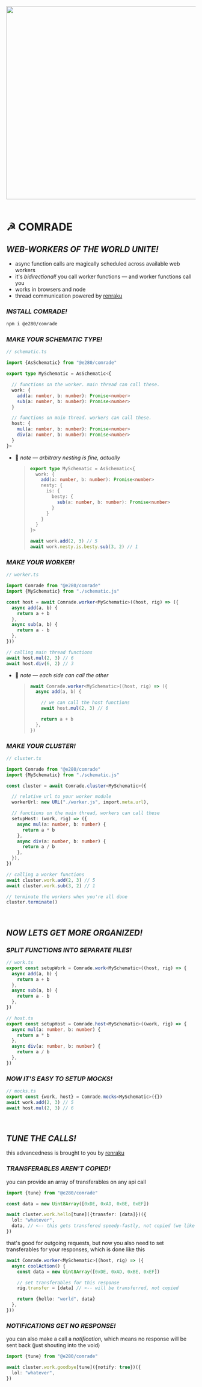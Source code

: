 
<div align="center"><img alt="" width="512" src="./assets/comrade.avif"/></div>

<br/>

# ☭ COMRADE

## *WEB-WORKERS OF THE WORLD UNITE!*
- async function calls are magically scheduled across available web workers
- it's *bidirectional!* you call worker functions — and worker functions call you
- works in browsers and node
- thread communication powered by [renraku](https://github.com/chase-moskal/renraku)

### *INSTALL COMRADE!*
```sh
npm i @e280/comrade
```

### *MAKE YOUR SCHEMATIC TYPE!*
```ts
// schematic.ts

import {AsSchematic} from "@e280/comrade"

export type MySchematic = AsSchematic<{

  // functions on the worker. main thread can call these.
  work: {
    add(a: number, b: number): Promise<number>
    sub(a: number, b: number): Promise<number>
  }

  // functions on main thread. workers can call these.
  host: {
    mul(a: number, b: number): Promise<number>
    div(a: number, b: number): Promise<number>
  }
}>
```
- 💁 *note — arbitrary nesting is fine, actually*
  > ```ts
  > export type MySchematic = AsSchematic<{
  >   work: {
  >     add(a: number, b: number): Promise<number>
  >     nesty: {
  >       is: {
  >         besty: {
  >           sub(a: number, b: number): Promise<number>
  >         }
  >       }
  >     }
  >   }
  > }>
  > ```
  > ```ts
  > await work.add(2, 3) // 5
  > await work.nesty.is.besty.sub(3, 2) // 1
  > ```

### *MAKE YOUR WORKER!*
```ts
// worker.ts

import Comrade from "@e280/comrade"
import {MySchematic} from "./schematic.js"

const host = await Comrade.worker<MySchematic>((host, rig) => ({
  async add(a, b) {
    return a + b
  },
  async sub(a, b) {
    return a - b
  },
}))

// calling main thread functions
await host.mul(2, 3) // 6
await host.div(6, 2) // 3
```
- 💁 *note — each side can call the other*
  > ```ts
  > await Comrade.worker<MySchematic>((host, rig) => ({
  >   async add(a, b) {
  > 
  >     // we can call the host functions
  >     await host.mul(2, 3) // 6
  > 
  >     return a + b
  >   },
  > })
  > ```

### *MAKE YOUR CLUSTER!*
```ts
// cluster.ts

import Comrade from "@e280/comrade"
import {MySchematic} from "./schematic.js"

const cluster = await Comrade.cluster<MySchematic>({

  // relative url to your worker module
  workerUrl: new URL("./worker.js", import.meta.url),

  // functions on the main thread, workers can call these
  setupHost: (work, rig) => ({
    async mul(a: number, b: number) {
      return a * b
    },
    async div(a: number, b: number) {
      return a / b
    },
  }),
})

// calling a worker functions
await cluster.work.add(2, 3) // 5
await cluster.work.sub(3, 2) // 1

// terminate the workers when you're all done
cluster.terminate()
```

<br/>

## *NOW LETS GET MORE ORGANIZED!*

### *SPLIT FUNCTIONS INTO SEPARATE FILES!*

```ts
// work.ts
export const setupWork = Comrade.work<MySchematic>((host, rig) => {
  async add(a, b) {
    return a + b
  },
  async sub(a, b) {
    return a - b
  },
})
```

```ts
// host.ts
export const setupHost = Comrade.host<MySchematic>((work, rig) => {
  async mul(a: number, b: number) {
    return a * b
  },
  async div(a: number, b: number) {
    return a / b
  },
})
```

### *NOW IT'S EASY TO SETUP MOCKS!*

```ts
// mocks.ts
export const {work, host} = Comrade.mocks<MySchematic>({})
await work.add(2, 3) // 5
await host.mul(2, 3) // 6
```

<br/>

## *TUNE THE CALLS!*
this advancedness is brought to you by [renraku](https://github.com/chase-moskal/renraku)

### *TRANSFERABLES AREN'T COPIED!*
you can provide an array of transferables on any api call

```ts
import {tune} from "@e280/comrade"

const data = new Uint8Array([0xDE, 0xAD, 0xBE, 0xEF])

await cluster.work.hello[tune]({transfer: [data]})({
  lol: "whatever",
  data, // <-- this gets transfered speedy-fastly, not copied (we like this)
})
```

that's good for outgoing requests, but now you also need to set transferables for your responses, which is done like this

```ts
await Comrade.worker<MySchematic>((host, rig) => ({
  async coolAction() {
    const data = new Uint8Array([0xDE, 0xAD, 0xBE, 0xEF])

    // set transferables for this response
    rig.transfer = [data] // <-- will be transferred, not copied

    return {hello: "world", data}
  },
}))
```

### *NOTIFICATIONS GET NO RESPONSE!*
you can also make a call a *notification*, which means no response will be sent back (just shouting into the void)

```ts
import {tune} from "@e280/comrade"

await cluster.work.goodbye[tune]({notify: true})({
  lol: "whatever",
})
```

